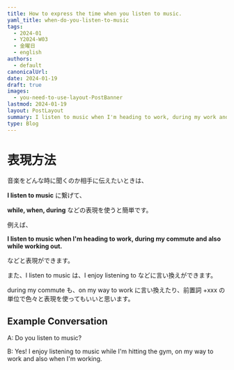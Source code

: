 ```yaml
---
title: How to express the time when you listen to music.
yaml_title: when-do-you-listen-to-music
tags:
  - 2024-01
  - Y2024-W03
  - 金曜日
  - english
authors:
  - default
canonicalUrl: 
date: 2024-01-19
draft: true
images:
  - you-need-to-use-layout-PostBanner
lastmod: 2024-01-19
layout: PostLayout
summary: I listen to music when I'm heading to work, during my work and also while working out.
type: Blog
---
```

# 表現方法

音楽をどんな時に聞くのか相手に伝えたいときは、 

**I listen to music** に繋げて、

**while, when, during** などの表現を使うと簡単です。

例えば、

**I listen to music when I'm heading to work, during my commute and also while working out.**

などと表現ができます。

また、I listen to music は、I enjoy listening to などに言い換えができます。

during my commute も、on my way to work に言い換えたり、前置詞 +xxx の単位で色々と表現を使ってもいいと思います。

## Example Conversation

A: Do you listen to music?

B: Yes! I enjoy listening to music while I'm hitting the gym, on my way to work and also when I'm working.

